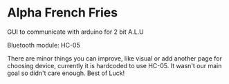 # Alpha French Fries

GUI to communicate with arduino for 2 bit A.L.U 

Bluetooth module: HC-05

There are minor things you can improve, like visual or add another page for choosing device, currently it is hardcoded to use HC-05. It wasn't our main goal so didn't care enough.
Best of Luck!
